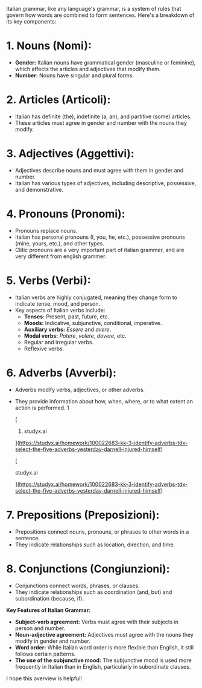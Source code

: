 Italian grammar, like any language's grammar, is a system of rules that govern how words are combined to form sentences. Here's a breakdown of its key components:

# **1. Nouns (Nomi):**

- **Gender:** Italian nouns have grammatical gender (masculine or feminine), which affects the articles and adjectives that modify them.
- **Number:** Nouns have singular and plural forms.

# **2. Articles (Articoli):**

- Italian has definite (the), indefinite (a, an), and partitive (some) articles.
- These articles must agree in gender and number with the nouns they modify.

# **3. Adjectives (Aggettivi):**

- Adjectives describe nouns and must agree with them in gender and number.
- Italian has various types of adjectives, including descriptive, possessive, and demonstrative.

# **4. Pronouns (Pronomi):**

- Pronouns replace nouns.
- Italian has personal pronouns (I, you, he, etc.), possessive pronouns (mine, yours, etc.), and other types.
- Clitic pronouns are a very important part of italian grammer, and are very different from english grammer.

# **5. Verbs (Verbi):**

- Italian verbs are highly conjugated, meaning they change form to indicate tense, mood, and person.
- Key aspects of Italian verbs include:
    - **Tenses:** Present, past, future, etc.
    - **Moods:** Indicative, subjunctive, conditional, imperative.
    - **Auxiliary verbs:** _Essere_ and _avere_.
    - **Modal verbs:** _Potere_, _volere_, _dovere_, etc.
    - Regular and irregular verbs.
    - Reflexive verbs.

# **6. Adverbs (Avverbi):**

- Adverbs modify verbs, adjectives, or other adverbs.
- They provide information about how, when, where, or to what extent an action is performed. 1  
    
    [
    
    1. studyx.ai
    
    ](https://studyx.ai/homework/100022683-kk-3-identify-adverbs-tdx-select-the-five-adverbs-yesterday-darnell-injured-himself)
    
    [
    
    studyx.ai
    
    ](https://studyx.ai/homework/100022683-kk-3-identify-adverbs-tdx-select-the-five-adverbs-yesterday-darnell-injured-himself)
    

# **7. Prepositions (Preposizioni):**

- Prepositions connect nouns, pronouns, or phrases to other words in a sentence.
- They indicate relationships such as location, direction, and time.

# **8. Conjunctions (Congiunzioni):**

- Conjunctions connect words, phrases, or clauses.
- They indicate relationships such as coordination (and, but) and subordination (because, if).

**Key Features of Italian Grammar:**

- **Subject-verb agreement:** Verbs must agree with their subjects in person and number.
- **Noun-adjective agreement:** Adjectives must agree with the nouns they modify in gender and number.
- **Word order:** While Italian word order is more flexible than English, it still follows certain patterns.
- **The use of the subjunctive mood:** The subjunctive mood is used more frequently in Italian than in English, particularly in subordinate clauses.

I hope this overview is helpful!

